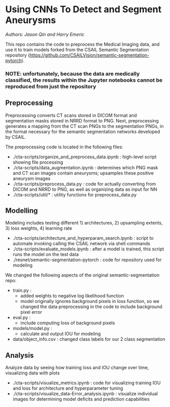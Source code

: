 # Using CNNs To Detect and Segment Aneurysms

*Authors: Jason Qin and Harry Emeric*

This repo contains the code to preprocess the Medical Imaging data, and use it to train models forked from the CSAIL Semantic Segmentation repository (https://github.com/CSAILVision/semantic-segmentation-pytorch).


### NOTE: unfortunately, because the data are medically classified, the results within the Jupyter notebooks cannot be reproduced from just the repository

## Preprocessing
Preprocessing converts CT scans stored in DICOM format and segmentation masks stored in NRRD format to PNG. Next, preprocessing generates a mapping from the CT scan PNGs to the segmentation PNGs, in the format necessary for the semantic segmentation networks developed by CSAIL.

The preprocessing code is located in the following files:
* ./cta-scripts/organize_and_preprocess_data.ipynb : high-level script showing file processing  
* ./cta-scripts/data_augmentation.ipynb : determines which PNG mask and CT scan images contain aneurysms; upsamples these positive aneurysm images  
* ./cta-scripts/preprocess_data.py : code for actually converting from DICOM and NRRD to PNG, as well as organizing data as input for NN  
* ./cta-scripts/util/* : utility functions for preprocess_data.py  

## Modelling
Modeling includes testing different 1) architectures, 2) upsampling extents, 3) loss weights, 4) learning rate  
* ./cta-scripts/architecture_and_hyperparam_search.ipynb : script to automate invoking calling the CSAIL network via shell commands  
* ./cta-scripts/evaluate_models.ipynb : after a model is trained, this script runs the model on the test data  
* ./resnet/semantic-segmentation-pytorch : code for repository used for modeling

We changed the following aspects of the original semantic-segmentation repo:  
* train.py :
  * added weights to negative log likelihood function  
  * model originally ignores background pixels in loss function, so we changed the data preprocessing in the code to include background pixel error
* eval.py :
  * include computing loss of background pixels
* models/model.py :
  * calculate and output IOU for modeling
* data/object_info.csv : changed class labels for our 2 class segmentation  

## Analysis
Analyze data by seeing how training loss and IOU change over time, visualizing data with plots  
* ./cta-scripts/visualize_metrics.ipynb : code for visualizing training IOU and loss for architecture and hyperparameter tuning  
* ./cta-scripts/visualize_data-Error_analysis.ipynb : visualize individual images for determining model deficits and prediction capabilities  



